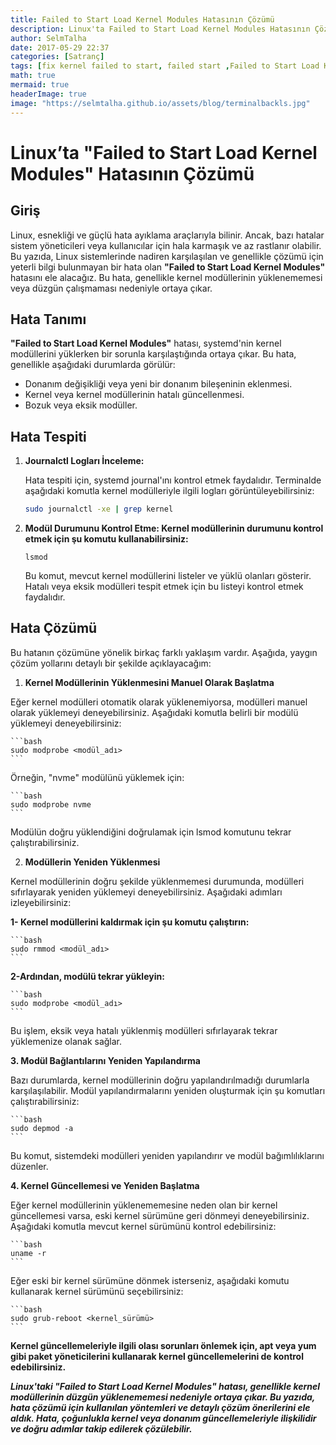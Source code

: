 ```yaml
---
title: Failed to Start Load Kernel Modules Hatasının Çözümü
description: Linux'ta Failed to Start Load Kernel Modules Hatasının Çözümü
author: SelmTalha
date: 2017-05-29 22:37 
categories: [Satranç]
tags: [fix kernel failed to start, failed start ,Failed to Start Load Kernel Modules, kernel modules ]
math: true
mermaid: true
headerImage: true
image: "https://selmtalha.github.io/assets/blog/terminalbackls.jpg"
---
```


# Linux’ta "Failed to Start Load Kernel Modules" Hatasının Çözümü

## Giriş

Linux, esnekliği ve güçlü hata ayıklama araçlarıyla bilinir. Ancak, bazı hatalar sistem yöneticileri veya kullanıcılar için hala karmaşık ve az rastlanır olabilir. Bu yazıda, Linux sistemlerinde nadiren karşılaşılan ve genellikle çözümü için yeterli bilgi bulunmayan bir hata olan **"Failed to Start Load Kernel Modules"** hatasını ele alacağız. Bu hata, genellikle kernel modüllerinin yüklenememesi veya düzgün çalışmaması nedeniyle ortaya çıkar.

## Hata Tanımı

**"Failed to Start Load Kernel Modules"** hatası, systemd'nin kernel modüllerini yüklerken bir sorunla karşılaştığında ortaya çıkar. Bu hata, genellikle aşağıdaki durumlarda görülür:

- Donanım değişikliği veya yeni bir donanım bileşeninin eklenmesi.
- Kernel veya kernel modüllerinin hatalı güncellenmesi.
- Bozuk veya eksik modüller.

## Hata Tespiti

1. **Journalctl Logları İnceleme:**

   Hata tespiti için, systemd journal'ını kontrol etmek faydalıdır. Terminalde aşağıdaki komutla kernel modülleriyle ilgili logları görüntüleyebilirsiniz:

    ```bash
   sudo journalctl -xe | grep kernel
   ```
2. **Modül Durumunu Kontrol Etme: Kernel modüllerinin durumunu kontrol etmek için şu komutu kullanabilirsiniz:**

    ```
    lsmod
    ```
    Bu komut, mevcut kernel modüllerini listeler ve yüklü olanları gösterir. Hatalı veya eksik modülleri tespit etmek için bu listeyi kontrol etmek faydalıdır.

## Hata Çözümü

Bu hatanın çözümüne yönelik birkaç farklı yaklaşım vardır. Aşağıda, yaygın çözüm yollarını detaylı bir şekilde açıklayacağım:

1. **Kernel Modüllerinin Yüklenmesini Manuel Olarak Başlatma**

Eğer kernel modülleri otomatik olarak yüklenemiyorsa, modülleri manuel olarak yüklemeyi deneyebilirsiniz. Aşağıdaki komutla belirli bir modülü yüklemeyi deneyebilirsiniz:

    ```bash
    sudo modprobe <modül_adı>
    ```

Örneğin, "nvme" modülünü yüklemek için:

    ```bash
    sudo modprobe nvme
    ```

Modülün doğru yüklendiğini doğrulamak için lsmod komutunu tekrar çalıştırabilirsiniz.

2. **Modüllerin Yeniden Yüklenmesi**

Kernel modüllerinin doğru şekilde yüklenmemesi durumunda, modülleri sıfırlayarak yeniden yüklemeyi deneyebilirsiniz. Aşağıdaki adımları izleyebilirsiniz:

**1- Kernel modüllerini kaldırmak için şu komutu çalıştırın:**

    ```bash
    sudo rmmod <modül_adı>
    ```

**2-Ardından, modülü tekrar yükleyin:**

    ```bash
    sudo modprobe <modül_adı>
    ```

Bu işlem, eksik veya hatalı yüklenmiş modülleri sıfırlayarak tekrar yüklemenize olanak sağlar.

**3. Modül Bağlantılarını Yeniden Yapılandırma**

Bazı durumlarda, kernel modüllerinin doğru yapılandırılmadığı durumlarla karşılaşılabilir. Modül yapılandırmalarını yeniden oluşturmak için şu komutları çalıştırabilirsiniz:

    ```bash
    sudo depmod -a
    ```

Bu komut, sistemdeki modülleri yeniden yapılandırır ve modül bağımlılıklarını düzenler.

**4. Kernel Güncellemesi ve Yeniden Başlatma**

Eğer kernel modüllerinin yüklenememesine neden olan bir kernel güncellemesi varsa, eski kernel sürümüne geri dönmeyi deneyebilirsiniz. Aşağıdaki komutla mevcut kernel sürümünü kontrol edebilirsiniz:

    ```bash
    uname -r
    ```

Eğer eski bir kernel sürümüne dönmek isterseniz, aşağıdaki komutu kullanarak kernel sürümünü seçebilirsiniz:

    ```bash
    sudo grub-reboot <kernel_sürümü>
    ```

****Kernel güncellemeleriyle ilgili olası sorunları önlemek için, apt veya yum gibi paket yöneticilerini kullanarak kernel güncellemelerini de kontrol edebilirsiniz.****

***Linux'taki "Failed to Start Load Kernel Modules" hatası, genellikle kernel modüllerinin düzgün yüklenememesi nedeniyle ortaya çıkar. Bu yazıda, hata çözümü için kullanılan yöntemleri ve detaylı çözüm önerilerini ele aldık. Hata, çoğunlukla kernel veya donanım güncellemeleriyle ilişkilidir ve doğru adımlar takip edilerek çözülebilir.***
